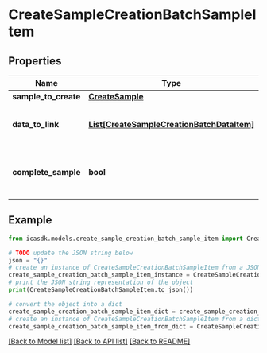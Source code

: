 # CreateSampleCreationBatchSampleItem


## Properties

Name | Type | Description | Notes
------------ | ------------- | ------------- | -------------
**sample_to_create** | [**CreateSample**](CreateSample.md) |  | 
**data_to_link** | [**List[CreateSampleCreationBatchDataItem]**](CreateSampleCreationBatchDataItem.md) | The data to be linked to the new sample. | [optional] 
**complete_sample** | **bool** | Indicates whether the sample must be completed. | 

## Example

```python
from icasdk.models.create_sample_creation_batch_sample_item import CreateSampleCreationBatchSampleItem

# TODO update the JSON string below
json = "{}"
# create an instance of CreateSampleCreationBatchSampleItem from a JSON string
create_sample_creation_batch_sample_item_instance = CreateSampleCreationBatchSampleItem.from_json(json)
# print the JSON string representation of the object
print(CreateSampleCreationBatchSampleItem.to_json())

# convert the object into a dict
create_sample_creation_batch_sample_item_dict = create_sample_creation_batch_sample_item_instance.to_dict()
# create an instance of CreateSampleCreationBatchSampleItem from a dict
create_sample_creation_batch_sample_item_from_dict = CreateSampleCreationBatchSampleItem.from_dict(create_sample_creation_batch_sample_item_dict)
```
[[Back to Model list]](../README.md#documentation-for-models) [[Back to API list]](../README.md#documentation-for-api-endpoints) [[Back to README]](../README.md)


